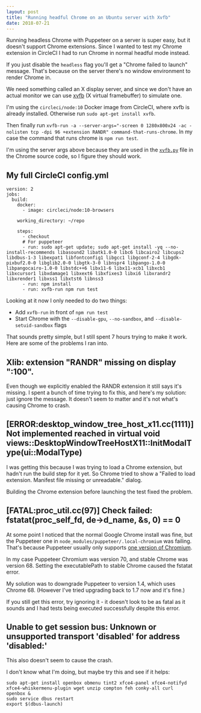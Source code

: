 ```yaml
---
layout: post
title: "Running headful Chrome on an Ubuntu server with Xvfb"
date: 2018-07-21
---
```


Running headless Chrome with Puppeteer on a server is super easy, but it doesn't support Chrome extensions. Since I wanted to test my Chrome extension in CircleCI I had to run Chrome in normal headful mode instead.

If you just disable the `headless` flag you'll get a "Chrome failed to launch" message. That's because on the server there's no window environment to render Chrome in.

We need something called an X display server, and since we don't have an actual monitor we can use [xvfb](https://en.wikipedia.org/wiki/Xvfb) (X virtual framebuffer) to simulate one.

I'm using the `circleci/node:10` Docker image from CircleCI, where xvfb is already installed. Otherwise run `sudo apt-get install xvfb`.

Then finally run `xvfb-run -a --server-args="-screen 0 1280x800x24 -ac -nolisten tcp -dpi 96 +extension RANDR" command-that-runs-chrome`. In my case the command that runs chrome is `npm run test`.

I'm using the server args above because they are used in the [`xvfb.py`](https://chromium.googlesource.com/chromium/src/+/6a162e1ce238e83145921cf55e1477d33d7ba7a1/testing/xvfb.py#92) file in the Chrome source code, so I figure they should work.

## My full CircleCI config.yml

```
version: 2
jobs:
  build:
    docker:
      - image: circleci/node:10-browsers

    working_directory: ~/repo

    steps:
      - checkout
      # For puppeteer
      - run: sudo apt-get update; sudo apt-get install -yq --no-install-recommends libasound2 libatk1.0-0 libc6 libcairo2 libcups2 libdbus-1-3 libexpat1 libfontconfig1 libgcc1 libgconf-2-4 libgdk-pixbuf2.0-0 libglib2.0-0 libgtk-3-0 libnspr4 libpango-1.0-0 libpangocairo-1.0-0 libstdc++6 libx11-6 libx11-xcb1 libxcb1 libxcursor1 libxdamage1 libxext6 libxfixes3 libxi6 libxrandr2 libxrender1 libxss1 libxtst6 libnss3
      - run: npm install
      - run: xvfb-run npm run test
```

Looking at it now I only needed to do two things:

- Add `xvfb-run` in front of `npm run test`
- Start Chrome with the `--disable-gpu`, `--no-sandbox`, and `--disable-setuid-sandbox` flags

That sounds pretty simple, but I still spent 7 hours trying to make it work. Here are some of the problems I ran into.

## Xlib: extension "RANDR" missing on display ":100".

Even though we explicitly enabled the RANDR extension it still says it's missing. I spent a bunch of time trying to fix this, and here's my solution: just ignore the message. It doesn't seem to matter and it's not what's causing Chrome to crash.

## [ERROR:desktop_window_tree_host_x11.cc(1111)] Not implemented reached in virtual void views::DesktopWindowTreeHostX11::InitModalType(ui::ModalType)

I was getting this because I was trying to load a Chrome extension, but hadn't run the build step for it yet. So Chrome tried to show a "Failed to load extension. Manifest file missing or unreadable." dialog.

Building the Chrome extension before launching the test fixed the problem.

## [FATAL:proc_util.cc(97)] Check failed: fstatat(proc_self_fd, de->d_name, &s, 0) == 0

At some point I noticed that the normal Google Chrome install was fine, but the Puppeteer one in `node_modules/puppeteer/.local-chromium` was failing. That's because Puppeteer usually only supports [one version of Chromium](https://github.com/GoogleChrome/puppeteer#q-why-doesnt-puppeteer-vxxx-work-with-chromium-vyyy).

In my case Puppeteer Chromium was version 70, and stable Chrome was version 68. Setting the executablePath to stable Chrome caused the fstatat error.

My solution was to downgrade Puppeteer to version 1.4, which uses Chrome 68. (However I've tried upgrading back to 1.7 now and it's fine.)

If you still get this error, try ignoring it - it doesn't look to be as fatal as it sounds and I had tests being executed successfully despite this error.

## Unable to get session bus: Unknown or unsupported transport 'disabled' for address 'disabled:'

This also doesn't seem to cause the crash.

I don't know what I'm doing, but maybe try this and see if it helps:

```
sudo apt-get install openbox obmenu tint2 xfce4-panel xfce4-notifyd xfce4-whiskermenu-plugin wget unzip compton feh conky-all curl
openbox &
sudo service dbus restart
export $(dbus-launch)
```
